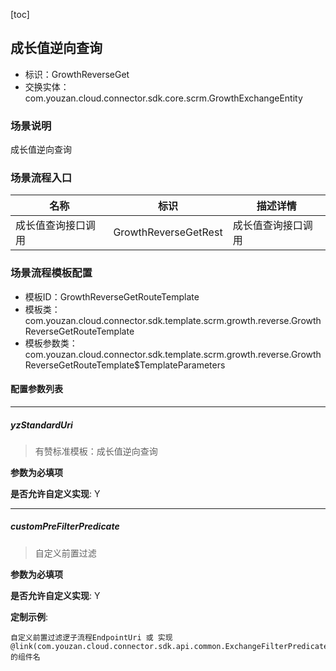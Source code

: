 [toc]

## 成长值逆向查询
- 标识：GrowthReverseGet
- 交换实体：com.youzan.cloud.connector.sdk.core.scrm.GrowthExchangeEntity
### 场景说明
成长值逆向查询
### 场景流程入口

名称 | 标识 | 描述详情
---|---|---
成长值查询接口调用 | GrowthReverseGetRest | 成长值查询接口调用

### 场景流程模板配置
- 模板ID：GrowthReverseGetRouteTemplate
- 模板类：com.youzan.cloud.connector.sdk.template.scrm.growth.reverse.GrowthReverseGetRouteTemplate
- 模板参数类：com.youzan.cloud.connector.sdk.template.scrm.growth.reverse.GrowthReverseGetRouteTemplate$TemplateParameters

#### 配置参数列表

---
##### yzStandardUri
> 有赞标准模板：成长值逆向查询

**参数为必填项**


**是否允许自定义实现**: Y

---
##### customPreFilterPredicate
> 自定义前置过滤

**参数为必填项**


**是否允许自定义实现**: Y


**定制示例**:
```
自定义前置过滤逻子流程EndpointUri 或 实现@link(com.youzan.cloud.connector.sdk.api.common.ExchangeFilterPredicate)的组件名
```

